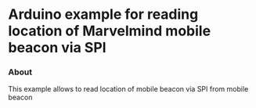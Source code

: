 # Arduino example for reading location of Marvelmind mobile beacon via SPI #

### About  ###

This example allows to read location of mobile beacon via SPI from mobile beacon 


 



